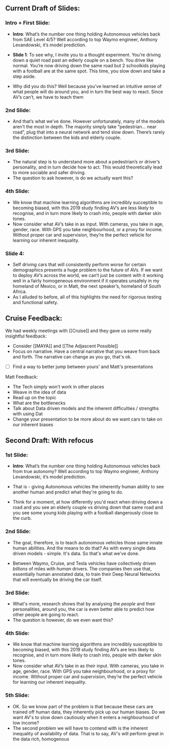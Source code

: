 ## Current Draft of Slides:
### Intro + First Slide:

-   **Intro**: What’s the number one thing holding Autonomous vehicles back from SAE Level 4/5? Well according to top Waymo engineer, Anthony Levandowski, it’s model prediction.

- **Slide 1**: To see why, I invite you to a thought experiment. You’re driving down a quiet road past an edlerly couple on a bench. You drive like normal. You’re now driving down the same road but 2 schoolkids playing with a football are at the same spot. This time, you slow down and take a step aside.

- Why did you do this? Well because you’ve learned an intuitive sense of what people will do around you, and in turn the best way to react. Since AV’s can’t, we have to teach them

### 2nd Slide:

- And that’s what we’ve done. However unfortunately, many of the models aren’t the most in depth. The majority simply take “pedestrian… near road”, plug that into a neural network and tend slow down. There’s rarely the distinction between the kids and elderly couple.

### 3rd Slide:

-   The natural step is to understand more about a pedestrian’s or driver’s personality, and in turn decide how to act. This would theoretically lead to more sociable and safer driving.
-   The question to ask however, is do we actually want this?

### 4th Slide:

-   We know that machine learning algorithms are incredibly succeptible to becoming biased, with this 2019 study finding AV’s are less likely to recognise, and in turn more likely to crash into, people with darker skin tones.
-   Now consider what AV’s take in as input. With cameras, you take in age, gender, race. With GPS you take neighbourhood, or a proxy for income. Without proper car and supervision, they’re the perfect vehicle for learning our inherent inequality.

### Slide 4:

-   Self driving cars that will consistently perform worse for certain demographics presents a huge problem to the future of AVs. If we want to deploy AV’s across the world, we can’t just be content with it working well in a fairly homogeneous environment if it operates unsafely in my homeland of Mexico, or in Matt, the next speaker’s, homeland of South Africa.
-   As I alluded to before, all of this highlights the need for rigorous testing and functional safety.




## Cruise Feedback:
We had weekly meetings with [[Cruise]] and they gave us some really insightful feedback:
- Consider [[MAYA]] and [[The Adjascent Possible]]
- Focus on narrative. Have a central narrative that you weave from back and forth. The narrative can change as you go, that's ok. 
- [ ] Find a way to better jump between yours' and Matt's presentations


Matt Feedback:
- The Tech simply won't work in other places
- Weave in the idea of data
- Read up on the topic
- What are the bottlenecks
- Talk about Data driven models and the inherent difficulties / strengths with using Dat
- Change your presentation to be more about do we want cars to take on our inherent biases

## Second Draft: With refocus
### 1st Slide:
- **Intro**: What’s the number one thing holding Autonomous vehicles back from true autonomy? Well according to top Waymo engineer, Anthony Levandowski, it’s model prediction.

- That is - giving Autonomous vehicles the inherently human ability to see another human and predict what they're going to do. 
- Think for a moment, at how differently you'd react when driving down a road and you see an elderly couple vs driving down that same road and you see some young kids playing with a football dangerously close to the curb. 

### 2nd Slide:
- The goal, therefore, is to teach autonomous vehicles those same innate human abilities. And the means to do that? As with every single data driven models - simple. It's data. So that's what we've done.

- Between Waymo, Cruise, and Tesla vehicles have collectively driven *billions* of miles with *human* drivers. The companies then use that, essentially human annotated data, to train their Deep Neural Networks that will eventually be driving the car itself.

### 3rd Slide:
- What's more, research shows that by analysing the *people* and their personalities, around you, the car is even better able to predict how other people are going to react. 
- The question is however, do we even want this?

### 4th Slide:
- We know that machine learning algorithms are incredibly susceptible to becoming biased, with this 2019 study finding AV’s are less likely to recognise, and in turn more likely to crash into, people with darker skin tones.
- Now consider what AV’s take in as their input. With cameras, you take in age, gender, race. With GPS you take neighbourhood, or a proxy for income. Without proper car and supervision, they’re the perfect vehicle for learning our inherent inequality.

### 5th Slide:
- OK. So we know part of the problem is that because these cars are trained off human data, they inherently pick up our human biases. Do we want AV's to slow down cautiously when it enters a neighbourhood of low income?
- The second problem we will have to contend with is the inherent inequality of availability of data. That is to say, AV's will perform great in the data rich, homogenous 

